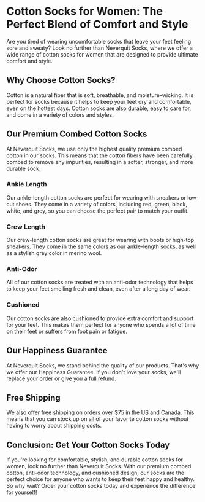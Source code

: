 # Cotton Socks for Women: The Perfect Blend of Comfort and Style

Are you tired of wearing uncomfortable socks that leave your feet feeling sore and sweaty? Look no further than Neverquit Socks, where we offer a wide range of cotton socks for women that are designed to provide ultimate comfort and style.

## Why Choose Cotton Socks?

Cotton is a natural fiber that is soft, breathable, and moisture-wicking. It is perfect for socks because it helps to keep your feet dry and comfortable, even on the hottest days. Cotton socks are also durable, easy to care for, and come in a variety of colors and styles.

## Our Premium Combed Cotton Socks

At Neverquit Socks, we use only the highest quality premium combed cotton in our socks. This means that the cotton fibers have been carefully combed to remove any impurities, resulting in a softer, stronger, and more durable sock.

### Ankle Length

Our ankle-length cotton socks are perfect for wearing with sneakers or low-cut shoes. They come in a variety of colors, including red, green, black, white, and grey, so you can choose the perfect pair to match your outfit.

### Crew Length

Our crew-length cotton socks are great for wearing with boots or high-top sneakers. They come in the same colors as our ankle-length socks, as well as a stylish grey color in merino wool.

### Anti-Odor

All of our cotton socks are treated with an anti-odor technology that helps to keep your feet smelling fresh and clean, even after a long day of wear.

### Cushioned

Our cotton socks are also cushioned to provide extra comfort and support for your feet. This makes them perfect for anyone who spends a lot of time on their feet or suffers from foot pain or fatigue.

## Our Happiness Guarantee

At Neverquit Socks, we stand behind the quality of our products. That's why we offer our Happiness Guarantee. If you don't love your socks, we'll replace your order or give you a full refund.

## Free Shipping

We also offer free shipping on orders over $75 in the US and Canada. This means that you can stock up on all of your favorite cotton socks without having to worry about shipping costs.

## Conclusion: Get Your Cotton Socks Today

If you're looking for comfortable, stylish, and durable cotton socks for women, look no further than Neverquit Socks. With our premium combed cotton, anti-odor technology, and cushioned design, our socks are the perfect choice for anyone who wants to keep their feet happy and healthy. So why wait? Order your cotton socks today and experience the difference for yourself!